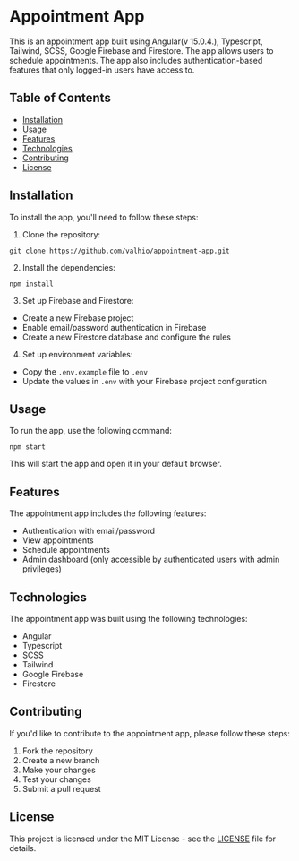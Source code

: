# Appointment App

This is an appointment app built using Angular(v 15.0.4.), Typescript, Tailwind, SCSS, Google Firebase and Firestore. The app allows users to schedule appointments. The app also includes authentication-based features that only logged-in users have access to.

## Table of Contents

- [Installation](#installation)
- [Usage](#usage)
- [Features](#features)
- [Technologies](#technologies)
- [Contributing](#contributing)
- [License](#license)

## Installation

To install the app, you'll need to follow these steps:

1. Clone the repository:
```properties
git clone https://github.com/valhio/appointment-app.git
```  

2. Install the dependencies:
```properties
npm install
```  

3. Set up Firebase and Firestore:

- Create a new Firebase project
- Enable email/password authentication in Firebase
- Create a new Firestore database and configure the rules

4. Set up environment variables:

- Copy the `.env.example` file to `.env`
- Update the values in `.env` with your Firebase project configuration

## Usage

To run the app, use the following command:
```properties
npm start
```  
This will start the app and open it in your default browser.

## Features

The appointment app includes the following features:

- Authentication with email/password
- View appointments
- Schedule appointments
- Admin dashboard (only accessible by authenticated users with admin privileges)

## Technologies

The appointment app was built using the following technologies:

- Angular
- Typescript
- SCSS
- Tailwind
- Google Firebase
- Firestore

## Contributing

If you'd like to contribute to the appointment app, please follow these steps:

1. Fork the repository
2. Create a new branch
3. Make your changes
4. Test your changes
5. Submit a pull request

## License

This project is licensed under the MIT License - see the [LICENSE](LICENSE) file for details.